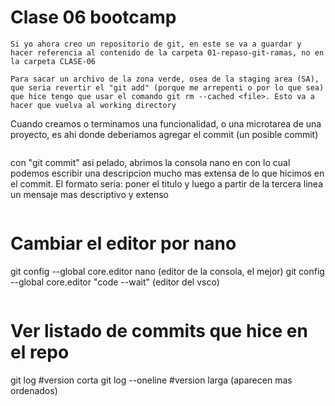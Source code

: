 # Clase 06 bootcamp

```
Si yo ahora creo un repositorio de git, en este se va a guardar y hacer referencia al contenido de la carpeta 01-repaso-git-ramas, no en la carpeta CLASE-06
```
```
Para sacar un archivo de la zona verde, osea de la staging area (SA), que seria revertir el "git add" (porque me arrepenti o por lo que sea) que hice tengo que usar el comando git rm --cached <file>. Esto va a hacer que vuelva al working directory
```
Cuando creamos o terminamos una funcionalidad, o una microtarea de una proyecto, es ahi donde deberiamos agregar el commit (un posible commit)
```
```
con "git commit" asi pelado, abrimos la consola nano en con lo cual podemos escribir una descripcion mucho mas extensa de lo que hicimos en el commit. El formato seria: poner el titulo y luego a partir de la tercera linea un mensaje mas descriptivo y extenso
```
```
# Cambiar el editor por nano

git config --global core.editor nano (editor de la consola, el mejor)
git config --global core.editor "code --wait" (editor del vsco)
```
```
# Ver listado de commits que hice en el repo 

git log #version corta 
git log --oneline #version larga (aparecen mas ordenados)
```